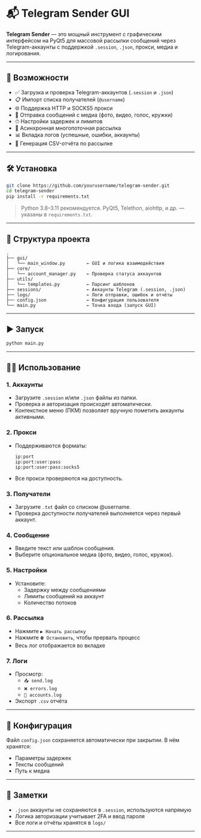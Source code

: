 # 📬 Telegram Sender GUI

**Telegram Sender** — это мощный инструмент с графическим интерфейсом на PyQt5 для массовой рассылки сообщений через Telegram-аккаунты с поддержкой `.session`, `.json`, прокси, медиа и логирования.

---

## 🚀 Возможности

- ✅ Загрузка и проверка Telegram-аккаунтов (`.session` и `.json`)
- 📋 Импорт списка получателей (`@username`)
- 🌐 Поддержка HTTP и SOCKS5 прокси
- 💬 Отправка сообщений с медиа (фото, видео, голос, кружки)
- ⏱ Настройки задержек и лимитов
- 🔁 Асинхронная многопоточная рассылка
- 📊 Вкладка логов (успешные, ошибки, аккаунты)
- 📁 Генерация CSV-отчёта по рассылке

---

## 🛠 Установка

```bash
git clone https://github.com/yourusername/telegram-sender.git
cd telegram-sender
pip install -r requirements.txt
```

> Python 3.8–3.11 рекомендуется. PyQt5, Telethon, aiohttp, и др. — указаны в `requirements.txt`.

---

## 📂 Структура проекта

```
.
├── gui/
│   └── main_window.py        ← GUI и логика взаимодействия
├── core/
│   └── account_manager.py    ← Проверка статуса аккаунтов
├── utils/
│   └── templates.py          ← Парсинг шаблонов
├── sessions/                 ← Аккаунты Telegram (.session, .json)
├── logs/                     ← Логи отправки, ошибок и отчёты
├── config.json               ← Конфигурация пользователя
└── main.py                   ← Точка входа (запуск GUI)
```

---

## ▶ Запуск

```bash
python main.py
```

---

## 🧑‍💻 Использование

### 1. **Аккаунты**
- Загрузите `.session` и/или `.json` файлы из папки.
- Проверка и авторизация происходят автоматически.
- Контекстное меню (ПКМ) позволяет вручную пометить аккаунты активными.

### 2. **Прокси**
- Поддерживаются форматы:
  ```
  ip:port
  ip:port:user:pass
  ip:port:user:pass:socks5
  ```
- Все прокси проверяются на доступность.

### 3. **Получатели**
- Загрузите `.txt` файл со списком @username.
- Проверка доступности получателей выполняется через первый аккаунт.

### 4. **Сообщение**
- Введите текст или шаблон сообщения.
- Выберите опциональное медиа (фото, видео, голос, кружок).

### 5. **Настройки**
- Установите:
  - Задержку между сообщениями
  - Лимиты сообщений на аккаунт
  - Количество потоков

### 6. **Рассылка**
- Нажмите `▶ Начать рассылку`
- Нажмите `⛔ Остановить`, чтобы прервать процесс
- Весь лог отображается во вкладке

### 7. **Логи**
- Просмотр:
  - `📤 send.log`
  - `❌ errors.log`
  - `👤 accounts.log`
- Экспорт `.csv` отчёта

---

## 💾 Конфигурация

Файл `config.json` сохраняется автоматически при закрытии. В нём хранятся:
- Параметры задержек
- Тексты сообщений
- Путь к медиа

---

## 📌 Заметки

- `.json` аккаунты не сохраняются в `.session`, используются напрямую
- Логика авторизации учитывает 2FA и ввод пароля
- Все логи и отчёты хранятся в `logs/`

---
